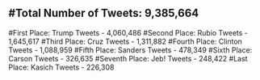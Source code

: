 #Total Number of Tweets: 9,385,664 
---
#First Place: Trump Tweets - 4,060,486
#Second Place: Rubio Tweets - 1,645,617
#Third Place: Cruz Tweets - 1,311,882
#Fourth Place: Clinton Tweets - 1,088,959
#Fifth Place: Sanders Tweets - 478,349
#Sixth Place: Carson Tweets - 326,635
#Seventh Place: Jeb! Tweets - 248,422
#Last Place: Kasich Tweets - 226,308
